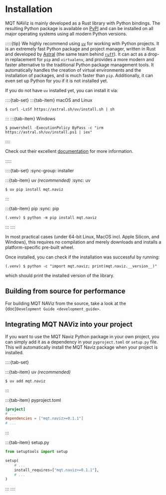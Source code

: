 # Installation

MQT NAViz is mainly developed as a Rust library with Python bindings.
The resulting Python package is available on [PyPI](https://pypi.org/project/mqt.naviz/) and can be installed on all major operating systems using all modern Python versions.

:::::{tip}
We highly recommend using [`uv`](https://docs.astral.sh/uv/) for working with Python projects.
It is an extremely fast Python package and project manager, written in Rust and developed by [Astral](https://astral.sh/) (the same team behind [`ruff`](https://docs.astral.sh/ruff/)).
It can act as a drop-in replacement for `pip` and `virtualenv`, and provides a more modern and faster alternative to the traditional Python package management tools.
It automatically handles the creation of virtual environments and the installation of packages, and is much faster than `pip`.
Additionally, it can even set up Python for you if it is not installed yet.

If you do not have `uv` installed yet, you can install it via:

::::{tab-set}
:::{tab-item} macOS and Linux

```console
$ curl -LsSf https://astral.sh/uv/install.sh | sh
```

:::
:::{tab-item} Windows

```console
$ powershell -ExecutionPolicy ByPass -c "irm https://astral.sh/uv/install.ps1 | iex"
```

::::

Check out their excellent [documentation](https://docs.astral.sh/uv/) for more information.

:::::

::::{tab-set}
:sync-group: installer

:::{tab-item} uv _(recommended)_
:sync: uv

```console
$ uv pip install mqt.naviz
```

:::

:::{tab-item} pip
:sync: pip

```console
(.venv) $ python -m pip install mqt.naviz
```

:::
::::

In most practical cases (under 64-bit Linux, MacOS incl. Apple Silicon, and Windows), this requires no compilation and merely downloads and installs a platform-specific pre-built wheel.

Once installed, you can check if the installation was successful by running:

<!-- todo: adapt the following code -->
```console
(.venv) $ python -c "import mqt.naviz; print(mqt.naviz.__version__)"
```

which should print the installed version of the library.

## Building from source for performance

For building MQT NAViz from the source, take a look at the {doc}`Development Guide <development_guide>`.

## Integrating MQT NAViz into your project

If you want to use the MQT Naviz Python package in your own project, you can simply add it as a dependency in your `pyproject.toml` or `setup.py` file.
This will automatically install the MQT Naviz package when your project is installed.

::::{tab-set}

:::{tab-item} uv _(recommended)_

```console
$ uv add mqt.naviz
```

:::

:::{tab-item} pyproject.toml

```toml
[project]
# ...
dependencies = ["mqt.naviz>=0.1.1"]
# ...
```

:::

:::{tab-item} setup.py

```python
from setuptools import setup

setup(
    # ...
    install_requires=["mqt.naviz>=0.1.1"],
    # ...
)
```

:::
::::
